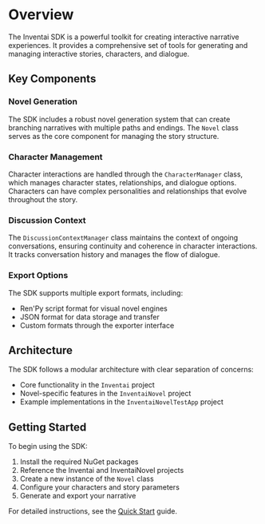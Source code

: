 # Overview

The Inventai SDK is a powerful toolkit for creating interactive narrative experiences. It provides a comprehensive set of tools for generating and managing interactive stories, characters, and dialogue.

## Key Components

### Novel Generation
The SDK includes a robust novel generation system that can create branching narratives with multiple paths and endings. The `Novel` class serves as the core component for managing the story structure.

### Character Management
Character interactions are handled through the `CharacterManager` class, which manages character states, relationships, and dialogue options. Characters can have complex personalities and relationships that evolve throughout the story.

### Discussion Context
The `DiscussionContextManager` class maintains the context of ongoing conversations, ensuring continuity and coherence in character interactions. It tracks conversation history and manages the flow of dialogue.

### Export Options
The SDK supports multiple export formats, including:
- Ren'Py script format for visual novel engines
- JSON format for data storage and transfer
- Custom formats through the exporter interface

## Architecture

The SDK follows a modular architecture with clear separation of concerns:
- Core functionality in the `Inventai` project
- Novel-specific features in the `InventaiNovel` project
- Example implementations in the `InventaiNovelTestApp` project

## Getting Started

To begin using the SDK:
1. Install the required NuGet packages
2. Reference the Inventai and InventaiNovel projects
3. Create a new instance of the `Novel` class
4. Configure your characters and story parameters
5. Generate and export your narrative

For detailed instructions, see the [Quick Start](quickstart.md) guide. 